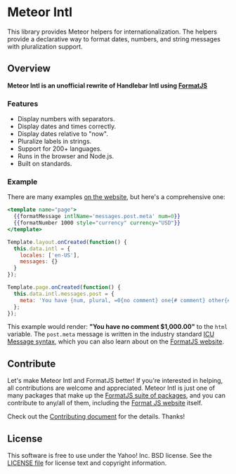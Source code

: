 Meteor Intl
===================

This library provides Meteor helpers for internationalization. The helpers provide a declarative way to format dates, numbers, and string messages with pluralization support.

Overview
--------

**Meteor Intl is an unofficial rewrite of Handlebar Intl using [FormatJS][]**

### Features

- Display numbers with separators.
- Display dates and times correctly.
- Display dates relative to "now".
- Pluralize labels in strings.
- Support for 200+ languages.
- Runs in the browser and Node.js.
- Built on standards.

### Example

There are many examples [on the website][FormatJS], but here's a comprehensive one:

```handlebars
<template name="page">
  {{formatMessage intlName='messages.post.meta' num=0}}
  {{formatNumber 1000 style="currency" currency="USD"}}
</template>
```

```js
Template.layout.onCreated(function() {
  this.data.intl = {
    locales: ['en-US'],
    messages: {}
  }
});

Template.page.onCreated(function() {
  this.data.intl.messages.post = {
    meta: 'You have {num, plural, =0{no comment} one{# comment} other{# comments}}'
  };
});
```

This example would render: **"You have no comment $1,000.00"** to the `html` variable. The `post.meta` message is written in the industry standard [ICU Message syntax][], which you can also learn about on the [FormatJS website][FormatJS].

Contribute
----------

Let's make Meteor Intl and FormatJS better! If you're interested in helping, all contributions are welcome and appreciated. Meteor Intl is just one of many packages that make up the [FormatJS suite of packages][FormatJS GitHub], and you can contribute to any/all of them, including the [Format JS website][FormatJS] itself.

Check out the [Contributing document][CONTRIBUTING] for the details. Thanks!


License
-------

This software is free to use under the Yahoo! Inc. BSD license.
See the [LICENSE file][LICENSE] for license text and copyright information.


[FormatJS]: http://formatjs.io/
[FormatJS GitHub]: http://formatjs.io/github/
[ICU Message syntax]: http://formatjs.io/guide/#messageformat-syntax
[CONTRIBUTING]: https://github.com/eXon/meteor-intl/blob/master/CONTRIBUTING.md
[LICENSE]: https://github.com/eXon/meteor-intl/blob/master/LICENSE

